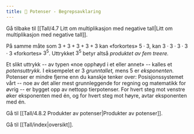 ```yaml
---
title: 📄 Potenser - Begrepsavklaring
---
```

Gå tilbake til [[Tall/4.7 Litt om multiplikasjon med negative tall|Litt om multiplikasjon med negative tall]].

På samme måte som $3 + 3 + 3 + 3 + 3$ kan «forkortes» $5 \cdot 3$, kan $3 \cdot 3 \cdot 3 \cdot 3 \cdot 3$ «forkortes» $3^{5}$. Uttrykket $3^{5}$ betyr altså *produktet av fem treere.*

Et slikt uttrykk -- av typen «noe opphøyd i et eller annet» -- kalles et *potensuttrykk.* I eksempelet er $3$ *grunntallet,* mens $5$ er *eksponenten.* Potenser er mindre fjerne enn du kanskje tenker over: Posisjonssystemet vårt -- noe av det aller mest grunnleggende for regning og matematikk for øvrig -- er bygget opp av nettopp tierpotenser. For hvert steg mot venstre øker eksponenten med én, og for hvert steg mot høyre, avtar eksponenten med én.

Gå til [[Tall/4.8.2 Produkter av potenser|Produkter av potenser]].

Gå til [[Tall/index|oversikt]].